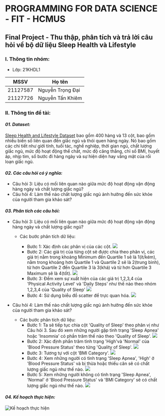 # PROGRAMMING FOR DATA SCIENCE - FIT - HCMUS

## Final Project - Thu thập, phân tích và trả lời câu hỏi về bộ dữ liệu Sleep Health và Lifestyle

### I. Thông tin nhóm:

- Lớp: 21KHDL1

| MSSV     | Họ tên           |
| -------- | ---------------- |
| 21127587 | Nguyễn Trọng Đại |
| 21127726 | Nguyễn Tấn Khiêm |

### II. Thông tin đề tài:

#### **_01. Dataset:_**

[Sleep Health and Lifestyle Dataset](https://www.kaggle.com/datasets/uom190346a/sleep-health-and-lifestyle-dataset) bao gồm 400 hàng và 13 cột, bao gồm nhiều biến số liên quan đến giấc ngủ và thói quen hàng ngày. Nó bao gồm các chi tiết như giới tính, tuổi tác, nghề nghiệp, thời gian ngủ, chất lượng giấc ngủ, mức độ hoạt động thể chất, mức độ căng thẳng, chỉ số BMI, huyết áp, nhịp tim, số bước đi hàng ngày và sự hiện diện hay vắng mặt của rối loạn giấc ngủ.

#### **_02. Các câu hỏi có ý nghĩa:_**

- Câu hỏi 3: Liệu có mối liên quan nào giữa mức độ hoạt động vận động hàng ngày và chất lượng giấc ngủ?
- Câu hỏi 4: Làm thế nào chất lượng giấc ngủ ảnh hưởng đến sức khỏe của người tham gia khảo sát?

#### **_03. Phân tích các câu hỏi:_**

- Câu hỏi 3: Liệu có mối liên quan nào giữa mức độ hoạt động vận động hàng ngày và chất lượng giấc ngủ?

  - Các bước phân tích dữ liệu:

    - Bước 1: Xác định các phân vị của các cột.
![](./Images/Cau3_B1.png)
    - Bước 2: Các giá trị của từng cột sẽ được chia theo phân vị, các giá trị nằm trong khoảng Minimum đến Quartile 1 sẽ là 1(ít/kém), nằm trong khoảng hơn Quartile 1 và Quartile 2 sẽ là 2(trung bình), từ hơn Quartile 2 đến Quartile 3 là 3(khá) và từ hơn Quartile 3 Maximum sẽ là 4(tốt).
![](./Images/Cau3_B2.png)
    - Bước 3: Đếm xem sự xuất hiện của các giá trị 1,2,3,4 của 'Physical Activity Level' và 'Daily Steps' như thế nào theo nhóm 1,2,3,4 của 'Quality of Sleep'
![](./Images/Cau3_B3.png)
    - Bước 4: Sử dụng biểu đồ scatter để trực quan hóa.
![](./Images/Cau3_B4.png)

- Câu hỏi 4: Làm thế nào chất lượng giấc ngủ ảnh hưởng đến sức khỏe của người tham gia khảo sát?
  - Các bước phân tích dữ liệu:
    - Bước 1: Ta sẽ tiếp tục chia cột 'Quality of Sleep' theo phân vị như Câu hỏi 3. Sau đó xem những người gặp tình trạng 'Sleep Apnea' hoặc 'Insomnia' có phần trăm thế nào theo 'Quality of Sleep'.
![](./Images/Cau4_B1.png)
    - Bước 2: Xác định phần trăm tình trạng 'High'và 'Normal' của 'Blood Pressure Status' theo từng 'Quality of Sleep'.
![](./Images/Cau4_B2.png)
    - Bước 3: Tương tự với cột 'BMI Category'.
![](./Images/Cau4_B3.png)
    - Bước 4: Xem những người có tình trạng 'Sleep Apnea', 'High' ở 'Blood Pressure Status' và bị thừa hoặc thiếu cân sẽ có chất lượng giấc ngủ như thế nào.
![](./Images/Cau4_B4.png)
    - Bước 5: Xem những người không có tình trạng 'Sleep Apnea', 'Normal' ở 'Blood Pressure Status' và 'BMI Category' sẽ có chất lượng giấc ngủ như thế nào.
![](./Images/Cau3_B5.png)

#### **_04. Kế hoạch thực hiện:_**

![Kế hoạch thực hiện](./planning.png)
